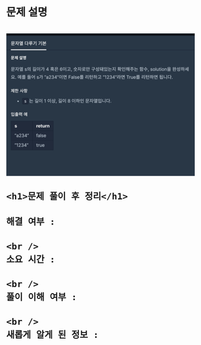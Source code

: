 <h1>
  문제 설명
  <h1>
    <img src="/images_problem/문자열 다루기 기본.png" />

    <h1>문제 풀이 후 정리</h1>

    해결 여부 :

    <br />
    소요 시간 :

    <br />
    풀이 이해 여부 :

    <br />
    새롭게 알게 된 정보 :

  </h1>
</h1>
